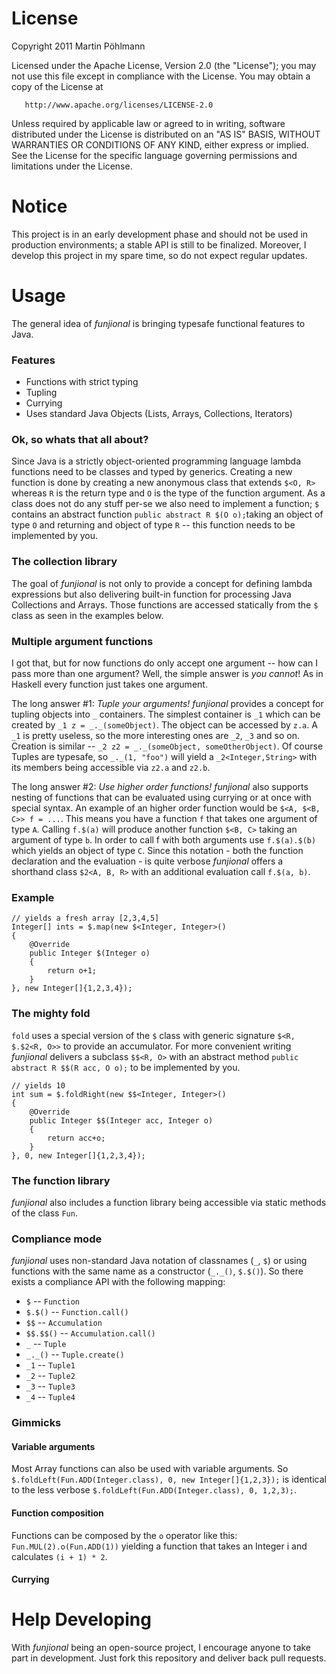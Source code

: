 License
=======

   Copyright 2011 Martin Pöhlmann

   Licensed under the Apache License, Version 2.0 (the "License");
   you may not use this file except in compliance with the License.
   You may obtain a copy of the License at

       http://www.apache.org/licenses/LICENSE-2.0

   Unless required by applicable law or agreed to in writing, software
   distributed under the License is distributed on an "AS IS" BASIS,
   WITHOUT WARRANTIES OR CONDITIONS OF ANY KIND, either express or implied.
   See the License for the specific language governing permissions and
   limitations under the License.

Notice
======

This project is in an early development phase and should not be used in production environments; a stable API is still to be finalized.
Moreover, I develop this project in my spare time, so do not expect regular updates.

Usage
=====

The general idea of *funjional* is bringing typesafe functional features to Java.

### Features

* Functions with strict typing
* Tupling
* Currying
* Uses standard Java Objects (Lists, Arrays, Collections, Iterators)

### Ok, so whats that all about?

Since Java is a strictly object-oriented programming language lambda functions need to be classes and typed by generics.
Creating a new function is done by creating a new anonymous class that extends `$<O, R>` whereas `R` is the return type and `O` is the type of the function argument. As a class does not do any stuff per-se we also need to implement a function; `$` contains an abstract function `public abstract R $(O o);`taking an object of type `O` and returning and object of type `R` -- this function needs to be implemented by you.

### The collection library

The goal of *funjional* is not only to provide a concept for defining lambda expressions but also delivering built-in function for processing Java Collections and Arrays. Those functions are accessed statically from the `$` class as seen in the examples below.

### Multiple argument functions

I got that, but for now functions do only accept one argument -- how can I pass more than one argument?
Well, the simple answer is *you cannot*!
As in Haskell every function just takes one argument.

The long answer #1: *Tuple your arguments!*
*funjional* provides a concept for tupling objects into `_` containers. The simplest container is `_1` which can be created by `_1 z = _._(someObject)`. The object can be accessed by `z.a`. A `_1` is pretty useless, so the more interesting ones are `_2`, `_3` and so on. Creation is similar -- `_2 z2 = _._(someObject, someOtherObject)`. Of course Tuples are typesafe, so `_._(1, "foo")` will yield a `_2<Integer,String>` with its members being accessible via `z2.a` and `z2.b`.

The long answer #2: *Use higher order functions!*
*funjional* also supports nesting of functions that can be evaluated using currying or at once with special syntax. An example of an higher order function would be `$<A, $<B, C>> f = ...`. This means you have a function `f` that takes one argument of type `A`. Calling `f.$(a)` will produce another function `$<B, C>` taking an argument of type `b`. In order to call f with both arguments use `f.$(a).$(b)` which yields an object of type `C`.
Since this notation - both the function declaration and the evaluation - is quite verbose *funjional* offers a shorthand class `$2<A, B, R>` with an additional evaluation call `f.$(a, b)`.

### Example

	// yields a fresh array [2,3,4,5]
	Integer[] ints = $.map(new $<Integer, Integer>() 
	{
		@Override
		public Integer $(Integer o) 
		{
			return o+1;
		}
	}, new Integer[]{1,2,3,4});


### The mighty fold

`fold` uses a special version of the `$` class with generic signature `$<R, $.$2<R, O>>` to provide an accumulator. For more convenient writing *funjional* delivers a subclass `$$<R, O>` with an abstract method `public abstract R $$(R acc, O o);` to be implemented by you.

	// yields 10
	int sum = $.foldRight(new $$<Integer, Integer>()
	{
		@Override
		public Integer $$(Integer acc, Integer o)
		{
			return acc+o;
		}
	}, 0, new Integer[]{1,2,3,4});

### The function library

*funjional* also includes a function library being accessible via static methods of the class `Fun`.

### Compliance mode

*funjional* uses non-standard Java notation of classnames (`_`, `$`) or using functions with the same name as a constructor (`_._()`, `$.$()`).
So there exists a compliance API with the following mapping:

* `$` -- `Function`
* `$.$()` -- `Function.call()`
* `$$` -- `Accumulation`
* `$$.$$()` -- `Accumulation.call()`
* `_` -- `Tuple`
* `_._()` -- `Tuple.create()`
* `_1` -- `Tuple1`
* `_2` -- `Tuple2`
* `_3` -- `Tuple3`
* `_4` -- `Tuple4`

### Gimmicks

#### Variable arguments

Most Array functions can also be used with variable arguments. So `$.foldLeft(Fun.ADD(Integer.class), 0, new Integer[]{1,2,3});` is identical to the less verbose `$.foldLeft(Fun.ADD(Integer.class), 0, 1,2,3);`.

#### Function composition

Functions can be composed by the `o` operator like this: `Fun.MUL(2).o(Fun.ADD(1))` yielding a function that takes an Integer i and calculates `(i + 1) * 2`.

#### Currying

Help Developing
===============

With *funjional* being an open-source project, I encourage anyone to take part in development. Just fork this repository and deliver back pull requests.
